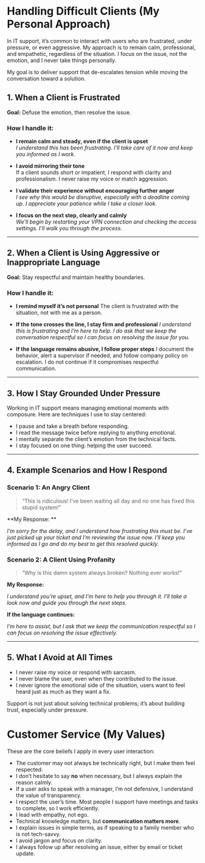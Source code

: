 # Handling Difficult Clients (My Personal Approach)

In IT support, it’s common to interact with users who are frustrated, under pressure, or even aggressive. My approach is to remain calm, professional, and empathetic, regardless of the situation. I focus on the issue, not the emotion, and I never take things personally.

My goal is to deliver support that de-escalates tension while moving the conversation toward a solution.

## 1. When a Client is Frustrated

**Goal:** Defuse the emotion, then resolve the issue.

### How I handle it:

- **I remain calm and steady, even if the client is upset**  
  *I understand this has been frustrating. I’ll take care of it now and keep you informed as I work.*

- **I avoid mirroring their tone**  
  If a client sounds short or impatient, I respond with clarity and professionalism. I never raise my voice or match aggression.

- **I validate their experience without encouraging further anger**  
  *I see why this would be disruptive, especially with a deadline coming up. I appreciate your patience while I take a closer look.*

- **I focus on the next step, clearly and calmly**  
  *We’ll begin by restarting your VPN connection and checking the access settings. I’ll walk you through the process.*
---
## 2. When a Client is Using Aggressive or Inappropriate Language

**Goal:** Stay respectful and maintain healthy boundaries.

### How I handle it:

- **I remind myself it’s not personal**
    The client is frustrated with the situation, not with me as a person.
  
- **If the tone crosses the line, I stay firm and professional**
   *I understand this is frustrating and I’m here to help. I do ask that we keep the conversation respectful so I can focus on resolving the issue for you.*

- **If the language remains abusive, I follow proper steps**
   I document the behavior, alert a supervisor if needed, and follow company policy on escalation. I do not continue if it compromises respectful communication.
---
## 3. How I Stay Grounded Under Pressure

Working in IT support means managing emotional moments with composure. Here are techniques I use to stay centered:

- I pause and take a breath before responding.
- I read the message twice before replying to anything emotional.
- I mentally separate the client’s emotion from the technical facts.
- I stay focused on one thing: helping the user succeed.
---
## 4. Example Scenarios and How I Respond

### Scenario 1: An Angry Client

> “This is ridiculous! I’ve been waiting all day and no one has fixed this stupid system!”

**My Response: **

*I’m sorry for the delay, and I understand how frustrating this must be. I’ve just picked up your ticket and I’m reviewing the issue now. I’ll keep you informed as I go and do my best to get this resolved quickly.*

### Scenario 2: A Client Using Profanity

> “Why is this damn system always broken? Nothing ever works!”

**My Response:**

*I understand you’re upset, and I’m here to help you through it. I’ll take a look now and guide you through the next steps.*

**If the language continues:**

*I’m here to assist, but I ask that we keep the communication respectful so I can focus on resolving the issue effectively.*

---
## 5. What I Avoid at All Times

- I never raise my voice or respond with sarcasm.
- I never blame the user, even when they contributed to the issue.
- I never ignore the emotional side of the situation, users want to feel heard just as much as they want a fix.

Support is not just about solving technical problems; it’s about building trust, especially under pressure.

# Customer Service (My Values)

These are the core beliefs I apply in every user interaction:

- The customer may not always be technically right, but I make them feel respected.
- I don’t hesitate to say **no** when necessary, but I always explain the reason calmly.
- If a user asks to speak with a manager, I’m not defensive, I understand the value of transparency.
- I respect the user’s time. Most people I support have meetings and tasks to complete, so I work efficiently.
- I lead with empathy, not ego.
- Technical knowledge matters, but **communication matters more**.
- I explain issues in simple terms, as if speaking to a family member who is not tech-savvy.
- I avoid jargon and focus on clarity.
- I always follow up after resolving an issue, either by email or ticket update.
